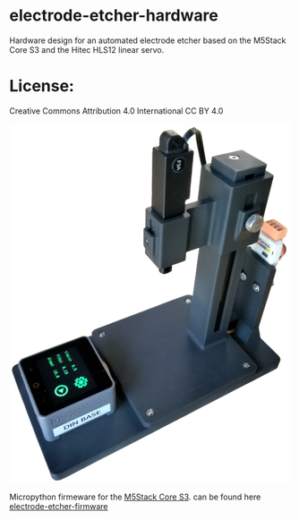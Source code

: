 # electrode-etcher-hardware
Hardware design for an automated electrode etcher based on the M5Stack
Core S3 and the Hitec HLS12 linear servo.

# License: 
Creative Commons Attribution 4.0 International CC BY 4.0

![screenshot1](images/device_side_view.png)


Micropython firmeware for the 
[M5Stack Core S3](https://shop.m5stack.com/products/m5stack-cores3-esp32s3-lotdevelopment-kit).
can be found here [electrode-etcher-firmware](https://github.com/willdickson/electrode-etcher-firmware)




